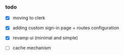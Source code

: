 ### todo

- [x] moving to clerk

- [x] adding custom sign-in page + routes configuration

- [x] revamp ui (minimal and simple)

- [ ] cache mechanism
